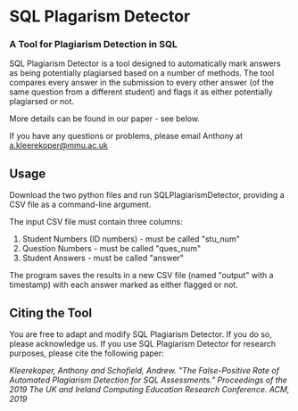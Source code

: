 # SQL Plagarism Detector
### A Tool for Plagiarism Detection in SQL

SQL Plagiarism Detector is a tool designed to automatically mark answers as being potentially plagiarsed based on a number of methods. The tool compares every answer in the submission to every other answer (of the same question from a different student) and flags it as either potentially plagiarsed or not.

More details can be found in our paper - see below.

If you have any questions or problems, please email Anthony at a.kleerekoper@mmu.ac.uk

## Usage

Download the two python files and run SQLPlagiarismDetector, providing a CSV file as a command-line argument.

The input CSV file must contain three columns:

1. Student Numbers (ID numbers) - must be called "stu_num"
2. Question Numbers - must be called "ques_num"
3. Student Answers - must be called "answer"

The program saves the results in a new CSV file (named "output" with a timestamp) with each answer marked as either flagged or not. 

## Citing the Tool

You are free to adapt and modify SQL Plagiarism Detector. If you do so, please acknowledge us. If you use SQL Plagiarism Detector for research purposes, please cite the following paper:

*Kleerekoper, Anthony and Schofield, Andrew. "The False-Positive Rate of Automated Plagiarism Detection for SQL Assessments." Proceedings of the 2019 The UK and Ireland Computing Education Research Conference. ACM, 2019*

